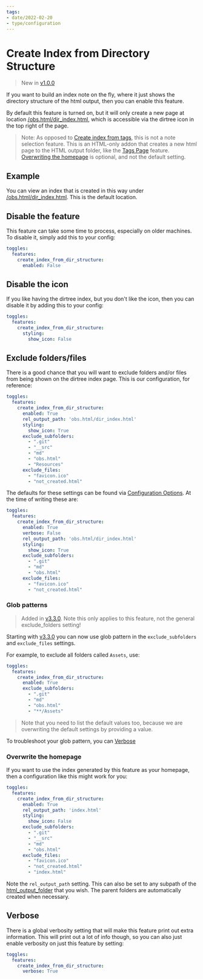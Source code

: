 ```yaml
---
tags:
- date/2022-02-20
- type/configuration
---
```

# Create Index from Directory Structure


> New in [v1.0.0](/not_created.md)

If you want to build an index note on the fly, where it just shows the directory structure of the html output, then you can enable this feature.

By default this feature is turned on, but it will only create a new page at location [/obs.html/dir_index.html](/obs.html/dir_index.html), which is accessible via the dirtree icon in the top right of the page.

> Note: As opposed to [Create index from tags](../../Configurations/Modes/Create%20index%20from%20tags.md), this is not a note selection feature. This is an HTML-only addon that creates a new html page to the HTML output folder, like the [Tags Page](../../Configurations/Features/Tags%20Page.md) feature. [Overwriting the homepage](../../Configurations/Modes/Create%20Index%20from%20Directory%20Structure.md#overwrite-the-homepage) is optional, and not the default setting.

## Example
You can view an index that is created in this way under [/obs.html/dir_index.html](/obs.html/dir_index.html). This is the default location. 

## Disable the feature
This feature can take some time to process, especially on older machines. To disable it, simply add this to your config:

``` yaml
toggles:
  features:
    create_index_from_dir_structure:
      enabled: False
```


## Disable the icon
If you like having the dirtree index, but you don't like the icon, then you can disable it by adding this to your config:

``` yaml
toggles:
  features:
    create_index_from_dir_structure:
      styling: 
        show_icon: False
```


## Exclude folders/files
There is a good chance that you will want to exclude folders and/or files from being shown on the dirtree index page. This is our configuration, for reference:

``` yaml 
toggles:
  features:
	create_index_from_dir_structure:
      enabled: True
      rel_output_path: 'obs.html/dir_index.html'
      styling: 
        show_icon: True
      exclude_subfolders:
        - ".git"
        - "__src"
        - "md"
        - "obs.html"
        - "Resources"
      exclude_files:
        - "favicon.ico"
        - "not_created.html"
```


The defaults for these settings can be found via [Configuration Options](../../Configurations/Configuration%20Options.md#get-all-the-default-settings). At the time of writing these are:

```yaml
toggles:
  features:
    create_index_from_dir_structure:
      enabled: True
      verbose: False
      rel_output_path: 'obs.html/dir_index.html'
      styling: 
        show_icon: True
      exclude_subfolders:
        - ".git"
        - "md"
        - "obs.html"
      exclude_files:
        - "favicon.ico"
        - "not_created.html"
```


### Glob patterns
> Added in [v3.3.0](/not_created.md). Note this only applies to this feature, not the general exclude_folders setting!

Starting with [v3.3.0](/not_created.md) you can now use glob pattern in the `exclude_subfolders` and `exclude_files` settings. 

For example, to exclude all folders called `Assets`, use:

```yaml
toggles:
  features:
    create_index_from_dir_structure:
      enabled: True
      exclude_subfolders:
        - ".git"
        - "md"
        - "obs.html"
        - "**/Assets"
```


> Note that you need to list the default values too, because we are overwriting the default settings by providing a value.

To troubleshoot your glob pattern, you can [Verbose](#verbose)

### Overwrite the homepage
If you want to use the index generated by this feature as your homepage, then a configuration like this might work for you:

```yaml
toggles:
  features:
    create_index_from_dir_structure:
      enabled: True
      rel_output_path: 'index.html'
      styling: 
        show_icon: False
      exclude_subfolders:
        - ".git"
        - "__src"
        - "md"
        - "obs.html"
      exclude_files:
        - "favicon.ico"
        - "not_created.html"
        - "index.html"
```


Note the `rel_output_path` setting. This can also be set to any subpath of the [html_output_folder](../../Configurations/Configuration%20Options.md#html_output_folder_path_str) that you wish. The parent folders are automatically created when necessary. 

## Verbose
There is a global verbosity setting that will make this feature print out extra information. This will print out a lot of info though, so you can also just enable verbosity on just this feature by setting:

```yaml
toggles:
  features:
    create_index_from_dir_structure:
      verbose: True
```
